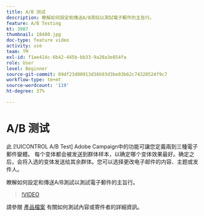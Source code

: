 ```yaml
---
title: A/B 测试
description: 瞭解如何設定和傳送A/B測試以測試電子郵件的主旨行。
feature: A/B Testing
kt: 3907
thumbnail: 18480.jpg
doc-type: feature video
activity: use
team: TM
exl-id: f1ae414c-6b42-445b-bb33-9a28a3e854fa
role: User
level: Beginner
source-git-commit: 89df23d00913d36b93d3be03b62c74320524f9c7
workflow-type: tm+mt
source-wordcount: '119'
ht-degree: 37%

---
```


# A/B 测试

此 [!UICONTROL A/B Test] Adobe Campaign中的功能可讓您定義兩到三種電子郵件變體。 每个变体都会被发送到群体样本，以确定哪个变体效果最好。确定之后，会将入选的变体发送给其余群体。您可以选择更改电子邮件的内容、主题或发件人。

瞭解如何設定和傳送A/B測試以測試電子郵件的主旨行。

>[!VIDEO](https://video.tv.adobe.com/v/18480?quality=12&learn=on)

請參閱 [產品檔案](https://experienceleague.adobe.com/docs/campaign-standard/using/communication-channels/email-messages/designing-an-a-b-test-email.html) 有關如何測試內容或寄件者的詳細資訊。
